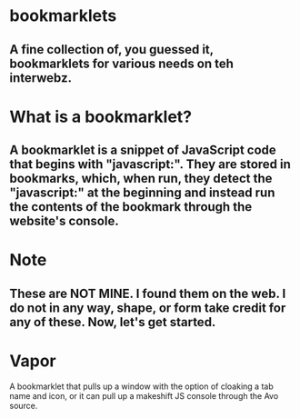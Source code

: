 # bookmarklets
A fine collection of, you guessed it, bookmarklets for various needs on teh interwebz.
---------------
# What is a bookmarklet?
A bookmarklet is a snippet of JavaScript code that begins with "javascript:". They are stored in bookmarks, which, when run, they detect the "javascript:" at the beginning and instead run the contents of the bookmark through the website's console.
---------------
# Note
These are NOT MINE. I found them on the web. I do not in any way, shape, or form take credit for any of these. Now, let's get started.
---------------
# Vapor
A bookmarklet that pulls up a window with the option of cloaking a tab name and icon, or it can pull up a makeshift JS console through the Avo source.
